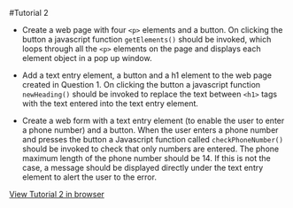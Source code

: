#Tutorial 2

* Create a web page with four `<p>` elements and a button. On clicking the button a javascript function `getElements()` should be invoked, which loops through all the `<p>` elements on the page and displays each element object in a pop up window.

* Add a text entry element, a button and a h1 element to the web page created in Question 1. On clicking the button a javascript function `newHeading()` should be  invoked to replace the text between `<h1>`  tags with the text entered into the text entry element. 

* Create a web form with a text entry element (to enable the user to enter a phone number) and a button. When the user enters a phone number and presses the button a Javascript function called `checkPhoneNumber()` should be invoked to check that only numbers are entered. The phone maximum length of the phone number should be 14. If this is not the case, a message should be displayed directly under the text entry element to alert the user to the error.

[View Tutorial 2 in browser](https://itsuite.it.brighton.ac.uk/ack16/tutorial2.html)